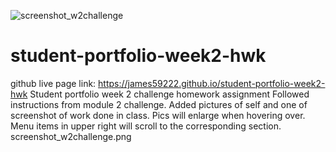 ![screenshot_w2challenge](https://user-images.githubusercontent.com/65635308/219543485-320238f7-5a1f-4e08-a052-9de711141cb9.png)
# student-portfolio-week2-hwk
github live page link: https://james59222.github.io/student-portfolio-week2-hwk
Student portfolio week 2 challenge homework assignment
Followed instructions from module 2 challenge.
Added pictures of self and one of screenshot of work done in class.
Pics will enlarge when hovering over.
Menu items in upper right will scroll to the corresponding section.
screenshot_w2challenge.png

